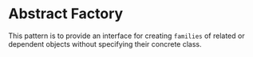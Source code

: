 # Abstract Factory

This pattern is to provide an interface for creating `families` of related or dependent objects without specifying their concrete class.
